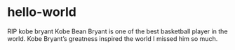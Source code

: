 # hello-world
RIP kobe bryant
Kobe Bean Bryant is one of the best basketball player in the world.
Kobe Bryant’s greatness inspired the world
I missed him so much.
